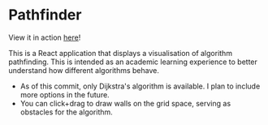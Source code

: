 # Pathfinder

View it in action [here](https://ascwnyc.github.io/pathfinder/)!

This is a React application that displays a visualisation of algorithm pathfinding. This is intended as an academic learning experience to better understand how different algorithms behave.

- As of this commit, only Dijkstra's algorithm is available. I plan to include more options in the future.
- You can click+drag to draw walls on the grid space, serving as obstacles for the algorithm.
